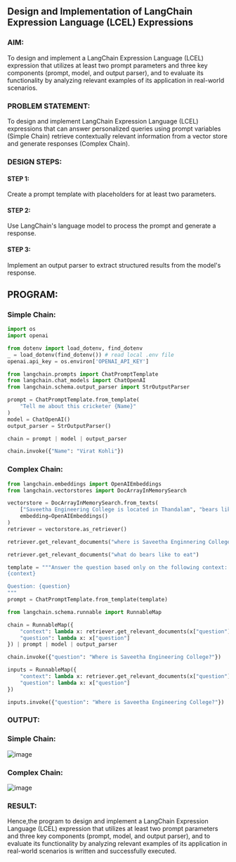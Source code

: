 ## Design and Implementation of LangChain Expression Language (LCEL) Expressions

### AIM:
To design and implement a LangChain Expression Language (LCEL) expression that utilizes at least two prompt parameters and three key components (prompt, model, and output parser), and to evaluate its functionality by analyzing relevant examples of its application in real-world scenarios.

### PROBLEM STATEMENT:
To design and implement LangChain Expression Language (LCEL) expressions that can answer personalized queries using prompt variables (Simple Chain) retrieve contextually relevant information from a vector store and generate responses (Complex Chain).

### DESIGN STEPS:

#### STEP 1: 
Create a prompt template with placeholders for at least two parameters.

#### STEP 2:
Use LangChain's language model to process the prompt and generate a response.

#### STEP 3:
Implement an output parser to extract structured results from the model's response.
## PROGRAM:
### Simple Chain:
```py
import os
import openai

from dotenv import load_dotenv, find_dotenv
_ = load_dotenv(find_dotenv()) # read local .env file
openai.api_key = os.environ['OPENAI_API_KEY']

from langchain.prompts import ChatPromptTemplate
from langchain.chat_models import ChatOpenAI
from langchain.schema.output_parser import StrOutputParser

prompt = ChatPromptTemplate.from_template(
    "Tell me about this cricketer {Name}"
)
model = ChatOpenAI()
output_parser = StrOutputParser()

chain = prompt | model | output_parser

chain.invoke({"Name": "Virat Kohli"})

```

### Complex Chain:
```py
from langchain.embeddings import OpenAIEmbeddings
from langchain.vectorstores import DocArrayInMemorySearch

vectorstore = DocArrayInMemorySearch.from_texts(
    ["Saveetha Engineering College is located in Thandalam", "bears like to eat honey"],
    embedding=OpenAIEmbeddings()
)
retriever = vectorstore.as_retriever()

retriever.get_relevant_documents("where is Saveetha Enginnering College?")

retriever.get_relevant_documents("what do bears like to eat")

template = """Answer the question based only on the following context:
{context}

Question: {question}
"""
prompt = ChatPromptTemplate.from_template(template)

from langchain.schema.runnable import RunnableMap

chain = RunnableMap({
    "context": lambda x: retriever.get_relevant_documents(x["question"]),
    "question": lambda x: x["question"]
}) | prompt | model | output_parser

chain.invoke({"question": "Where is Saveetha Engineering College?"})

inputs = RunnableMap({
    "context": lambda x: retriever.get_relevant_documents(x["question"]),
    "question": lambda x: x["question"]
})

inputs.invoke({"question": "Where is Saveetha Engineering College?"})

```


### OUTPUT:

### Simple Chain:
![image](https://github.com/user-attachments/assets/e46e445d-678f-43fe-b04c-e1cce1a00806)


### Complex Chain:
![image](https://github.com/user-attachments/assets/ed595b3d-c86a-4425-b68f-afd7b1c4e9e5)


### RESULT:
Hence,the program to design and implement a LangChain Expression Language (LCEL) expression that utilizes at least two prompt parameters and three key components (prompt, model, and output parser), and to evaluate its functionality by analyzing relevant examples of its application in real-world scenarios is written and successfully executed.
